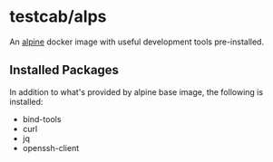 # testcab/alps

An [alpine](https://hub.docker.com/_/alpine) docker image with useful development tools pre-installed.

## Installed Packages

In addition to what's provided by alpine base image, the following is installed:

* bind-tools
* curl
* jq
* openssh-client
